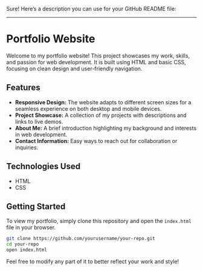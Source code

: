 Sure! Here’s a description you can use for your GitHub README file:

---

# Portfolio Website

Welcome to my portfolio website! This project showcases my work, skills, and passion for web development. It is built using HTML and basic CSS, focusing on clean design and user-friendly navigation.

## Features

- **Responsive Design:** The website adapts to different screen sizes for a seamless experience on both desktop and mobile devices.
- **Project Showcase:** A collection of my projects with descriptions and links to live demos.
- **About Me:** A brief introduction highlighting my background and interests in web development.
- **Contact Information:** Easy ways to reach out for collaboration or inquiries.

## Technologies Used

- HTML
- CSS

## Getting Started

To view my portfolio, simply clone this repository and open the `index.html` file in your browser.

```bash
git clone https://github.com/yourusername/your-repo.git
cd your-repo
open index.html
```



Feel free to modify any part of it to better reflect your work and style!
